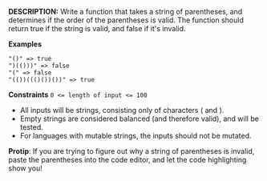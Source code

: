 **DESCRIPTION:**
Write a function that takes a string of parentheses, and determines if the order of the parentheses is valid. The function should return true if the string is valid, and false if it's invalid.

**Examples**

```
"()" => true
")(()))" => false
"(" => false
"(())((()())())" => true
```

**Constraints**
`0 <= length of input <= 100`

-   All inputs will be strings, consisting only of characters ( and ).
-   Empty strings are considered balanced (and therefore valid), and will be tested.
-   For languages with mutable strings, the inputs should not be mutated.

**Protip**: If you are trying to figure out why a string of parentheses is invalid, paste the parentheses into the code editor, and let the code highlighting show you!

